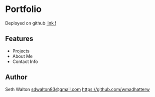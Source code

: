# Portfolio
Deployed on github
[link !]( https://wmadhatterw.github.io/Portfolio/. "Seth Walton Portfolio")


## Features
 - Projects
 - About Me
 - Contact Info

## Author

Seth Walton <sdwalton83@gmail.com> https://github.com/wmadhatterw
